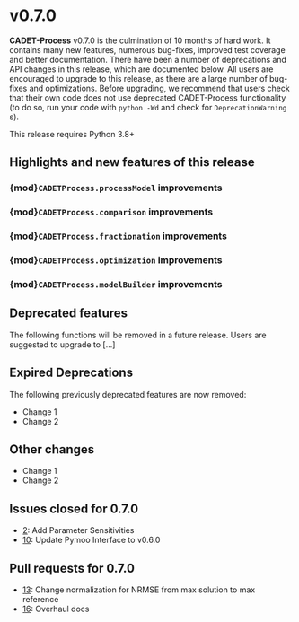# v0.7.0

**CADET-Process** v0.7.0 is the culmination of 10 months of hard work.
It contains many new features, numerous bug-fixes, improved test coverage and better
documentation.
There have been a number of deprecations and API changes in this release, which are documented below.
All users are encouraged to upgrade to this release, as there are a large number of bug-fixes and
optimizations.
Before upgrading, we recommend that users check that their own code does not use deprecated CADET-Process functionality (to do so, run your code with ``python -Wd`` and check for ``DeprecationWarning`` s).

This release requires Python 3.8+

## Highlights and new features of this release

### {mod}`CADETProcess.processModel` improvements

### {mod}`CADETProcess.comparison` improvements

### {mod}`CADETProcess.fractionation` improvements

### {mod}`CADETProcess.optimization` improvements

### {mod}`CADETProcess.modelBuilder` improvements

## Deprecated features

The following functions will be removed in a future release.
Users are suggested to upgrade to [...]

## Expired Deprecations

The following previously deprecated features are now removed:

- Change 1
- Change 2

## Other changes

- Change 1
- Change 2

## Issues closed for 0.7.0

- [2](https://github.com/fau-advanced-separations/CADET-Process/issues/2): Add Parameter Sensitivities
- [10](https://github.com/fau-advanced-separations/CADET-Process/issues/10): Update Pymoo Interface to v0.6.0

## Pull requests for 0.7.0

- [13](https://github.com/fau-advanced-separations/CADET-Process/pull/13): Change normalization for NRMSE from max solution to max reference
- [16](https://github.com/fau-advanced-separations/CADET-Process/pull/16): Overhaul docs
